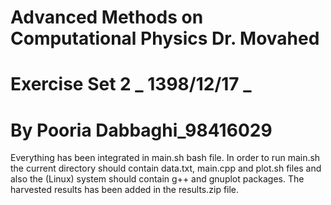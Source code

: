 # Advanced Methods on Computational Physics Dr. Movahed
# Exercise Set 2 _ 1398/12/17 _
# By Pooria Dabbaghi_98416029
Everything has been integrated in main.sh bash file. In order to run main.sh the current directory should contain data.txt, main.cpp and plot.sh files and also the (Linux) system should contain g++ and gnuplot packages.
The harvested results has been added in the results.zip file.

